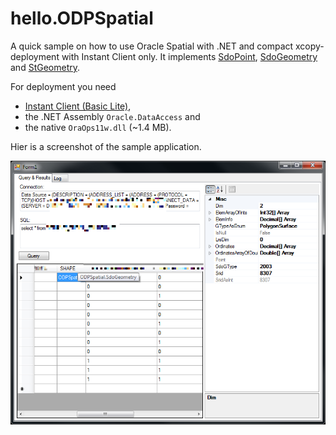 # hello.ODPSpatial

A quick sample on how to use Oracle Spatial with .NET and compact xcopy-deployment with Instant Client only.
It implements [SdoPoint](http://docs.oracle.com/cd/E11882_01/appdev.112/e11830/sdo_objrelschema.htm#i1009746), [SdoGeometry](http://docs.oracle.com/cd/E11882_01/appdev.112/e11830/sdo_objrelschema.htm#i1009746) and [StGeometry](http://docs.oracle.com/cd/E11882_01/appdev.112/e11830/sdo_sql_mm.htm#CHDJHAFA). 

For deployment you need 

- [Instant Client (Basic Lite)](http://www.oracle.com/technetwork/database/features/instant-client/index.html), 
- the .NET Assembly `Oracle.DataAccess` and 
- the native `OraOps11w.dll` (~1.4 MB).

Hier is a screenshot of the sample application.

![](ODPSpatial.png)